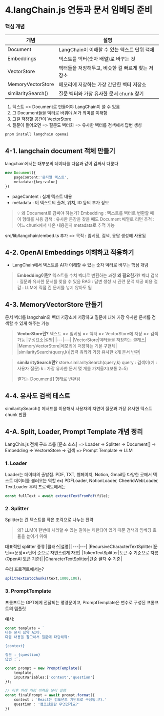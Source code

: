 # 4.langChain.js 연동과 문서 임베딩 준비

### 핵심 개념

|개념|설명|
|---|---|
|Document|LangChain이 이해할 수 있는 텍스트 단위 객체|
|Embeddings|텍스트를 벡터(숫자 배열)로 바꾸는 것|
|VectorStore|벡터들을 저장해두고, 비슷한 걸 빠르게 찾는 저장소|
|MemoryVectorStore|메모리에 저장하는 가장 간단한 벡터 저장소|
|similaritySearch()|질문 벡터와 가장 유사한 문서 chunk 찾기|

1. 텍스트 => Document로 만들어야 LangChain이 쓸 수 있음
2. 그 Document들을 벡터로 바꿔야 AI가 의미를 이해함
3. 그걸 저장할 공간이 VectorStore
4. 질문이 들어오면 => 질문도 벡터화 => 유사한 벡터를 검색해서 답변 생성 

```bash
pnpm install langchain openai
```


## 4-1. langchain document 객체 만들기
langchain에서는 대부분의 데이터를 다음과 같이 감싸서 다룬다
```typescript
new Document({
    pageContent:'문자열 텍스트',
    metadata:{key:value}
})
```
- pageContent : 실제 텍스트 내용
- metadata : 이 텍스트의 출처, 위치, ID 등의 부가 정보

> 💡 왜 Document로 감싸야 하는가?
> Embedding : 텍스트를 벡터로 변환할 때 이 형태를 사용
> 검색 : 유사한 문장을 찾을 때도 Document 배열로 리턴
> 추적 : 어느 chunk에서 나온 내용인지 metadata로 추적 가능 

src/lib/langchain/embed.ts 추가
=> 목적 : 임베딩, 검색, 응답 생성에 사용됨

## 4-2. OpenAI Embeddings 이해하고 적응하기
- LangChain에서 텍스트를 AI가 이해할 수 있는 숫자 벡터로 바꾸는 핵심 개념

> **Embedding이란?**
> 텍스트를 수치 벡터로 변환하는 과정
> **왜 필요한가?**
> 벡터 검색 : 질문과 유사한 문서를 찾을 수 있음
> RAG : 답변 생성 시 관련 문맥 제공
> 비용 절감 : LLM에 직접 긴 문서를 넣지 않아도 됨

## 4-3. MemoryVectorStore 만들기
문서 벡터를 langchain의 벡터 저장소에 저장하고 질문에 대해 가장 유사한 문서를 검색할 수 있게 해주는 기능

> **VectorStore란?**
> 텍스트 => 임베딩 => 벡터 => VectorStore에 저장 => 검색 가능
> |구성요소|설명|
> |---|---|
> |VectorStore|벡터들을 저장하는 클래스|
> |MemoryVectorStore|메모리에 저장하는 기본 구현체|
> |similaritySearch(query,k)|입력 쿼리와 가장 유사한 k개 문서 반환|

> **similaritySearch란?**
> store.similaritySearch(query,k)
> query : 검색어(예 : 사용자 질문)
> k : 가장 유사한 문서 몇 개를 가져올지(보통 2~5)
>
> 결과는 Document[] 형태로 반환됨

## 4-4. 유사도 검색 테스트
similaritySearch() 메서드를 이용해서 사용자의 자연어 질문과 가장 유사한 텍스트 chunk 반환

## 4-A. Split, Loader, Prompt Template 개념 정리
LangChin.js 전체 구조 흐름
[문소 소스] => Loader => Splitter => Document[] => Embedding => VectoreStore => 검색 => Prompt Template => LLM

### 1. Loader
Loader는 데이터의 출발점.
PDF, TXT, 웹페이지, Notion, Gmail등 다양한 곳에서 텍스트 데이터를 불러오는 역할
ex) PDFLoader, NotionLoader, CheerioWebLoader, TextLoader
우리 프로젝트에서는 
```ts
const fullText = await extractTextFromPdf(file);
```

### 2. Splitter
Splitter는 긴 텍스트를 작은 조각으로 나누는 전략
>왜?
> LLM이 한번에 처리할 수 있는 길이는 제한되어 있기 때문
> 검색과 임베딩 효율을 높이기 위해

대표적인 splitter 종류
|클래스|설명|
|---|---|
|RecursiveCharacterTextSplitter|문단=>문장=>단어 순으로 자연스럽게 자름|
|TokenTextSplitter|토큰 수 기준으로 자름(OpenAI 토큰 기준)|
|CharacterTextSplitter|단순 글자 수 기준|

우리 프로젝트에서는?
```ts
splitTextIntoChunks(text,1000,100);
```

### 3. PromptTemplate
프롬프트는 GPT에게 전달되는 명령문이고,
PromptTemplate은 변수로 구성된 프롬프트의 템플릿

예시:
```ts
const template = `
너는 문서 요약 AI야.
다음 내용을 참고해서 질문에 대답해줘:

{context}

질문 : {question}
답변 :`;

const prompt = new PromptTemplate({
    template,
    inputVariables:['context','question']
});

// 이후 아래 처럼 이력을 넣어 실행
const finalPrompt = await prompt.format({
    context : 'React는 컴포넌트 기반으로 구성됩니다.'
    question : '컴포넌트란 무엇인가요?'
})
```